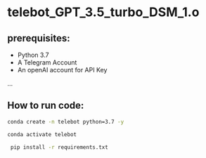 # telebot_GPT_3.5_turbo_DSM_1.o



## prerequisites:
- Python 3.7
- A Telegram Account
- An openAI account for API Key



...
## How to run code:
```bash
conda create -n telebot python=3.7 -y
```

```bash
conda activate telebot
```

```bash
 pip install -r requirements.txt
```

